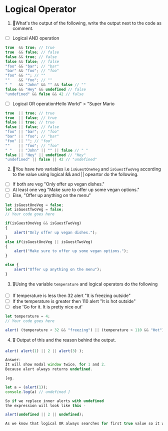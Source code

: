 # Logical Operator

1. 🥇What's the output of the following, write the output next to the code as comment.

* [ ] Logical AND operation

```js
true  && true; // true
true  && false; // false
false && true; // false
false && false; // false
"foo" && "bar"; // "bar"
"bar" && "foo"; // "foo"
"foo" && ""; // ""
""    && "foo"; // ""
" "   && "John" && "" && false // ""
false && "Hey" && undefined // false
"undefined" && false && 42 // false
```

* [ ] Logical OR operationHello World" > "Super Mario
```js
true  || true; // true
true  || false; // true
false || true; // true
false || false; // false
"foo" || "bar"; // "foo"
"bar" || "foo"; // "bar"
"foo" || ""; // "foo"
""    || "foo"; // "foo"
" "   || "John" || "" || false // " "
false || "Hey" || undefined // "Hey"
"undefined" || false || 42 // "undefined"
```

2. 🥈You have two variables i.e `isGuestOneVeg` and  `isGuestTwoVeg` according to the value using logical && and || opeartor do the following.

* [ ] If both are veg "Only offer up vegan dishes."
* [ ] At least one veg  "Make sure to offer up some vegan options."
* [ ] Else, "Offer up anything on the menu"
```js
let isGuestOneVeg = false;
let isGuestTwoVeg = false;
// Your code goes here

if(isGuestOneVeg && isGuestTwoVeg)
{
    alert("Only offer up vegan dishes.");
}
else if(isGuestOneVeg || isGuestTwoVeg)
{
    alert("Make sure to offer up some vegan options.");
}

else {
    alert("Offer up anything on the menu");
}
```


3. 🎖Using the variable `temperature` and logical operators do the following
* [ ] If temperature is less then 32 alert "It is freezing outside"
* [ ] If the temperature is greater then 110 alert "It is hot outside"
* [ ] else 'Go for it. It is pretty nice out'
```js
let temperature = 4;
// Your code goes here

alert( (temperature < 32 && "freezing") || (temperature > 110 && "Hot") || "Sunny" );

```

4. 🎖 Output of this and the reason behind the output.
```js
alert( alert(1) || 2 || alert(3) );

Answer: 
It will show modal window twice, for 1 and 2. 
Because alert always returns undefined. 

[eg.

let a = (alert(1)); 
console.log(a) // undefined ]

So if we replace inner alerts with undefined 
the expression will look like this -

alert(undefined || 2 || undefined);

As we know that logical OR always searches for first true value so it will iterate untill it gets the first truthy value that is 2. Thats why the first inner alert will also be executed.
```